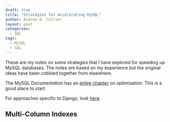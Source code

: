 ```yaml
---
draft: true
title: "Strategies for Accelerating MySQL"
author: Andrew B. Collier
layout: post
categories:
  - SQL
tags:
  - MySQL
  - SQL
---
```


These are my notes on some strategies that I have explored for speeding up MySQL databases. The notes are based on my experience but the original ideas have been cobbled together from elsewhere.

The MySQL Documentation has an [entire chapter](https://dev.mysql.com/doc/refman/5.7/en/optimization.html) on optimisation. This is a good place to start.

For approaches specific to Django, look [here](https://docs.djangoproject.com/en/1.8/topics/db/optimization/).

## Multi-Column Indexes
